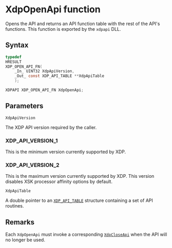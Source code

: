 # XdpOpenApi function

Opens the API and returns an API function table with the rest of the API's
functions. This function is exported by the `xdpapi` DLL.

## Syntax

```C
typedef
HRESULT
XDP_OPEN_API_FN(
    _In_ UINT32 XdpApiVersion,
    _Out_ const XDP_API_TABLE **XdpApiTable
    );

XDPAPI XDP_OPEN_API_FN XdpOpenApi;
```

## Parameters

`XdpApiVersion`

The XDP API version required by the caller.

### XDP_API_VERSION_1

This is the minimum version currently supported by XDP.

### XDP_API_VERSION_2

This is the maximum version currently supported by XDP.
This version disables XSK processor affinity options by default.

`XdpApiTable`

A double pointer to an [`XDP_API_TABLE`](XDP_API_TABLE.md) structure containing a set of API routines.

## Remarks

Each `XdpOpenApi` must invoke a corresponding [`XdpCloseApi`](XdpCloseApi.md) when the API will no longer be used.
